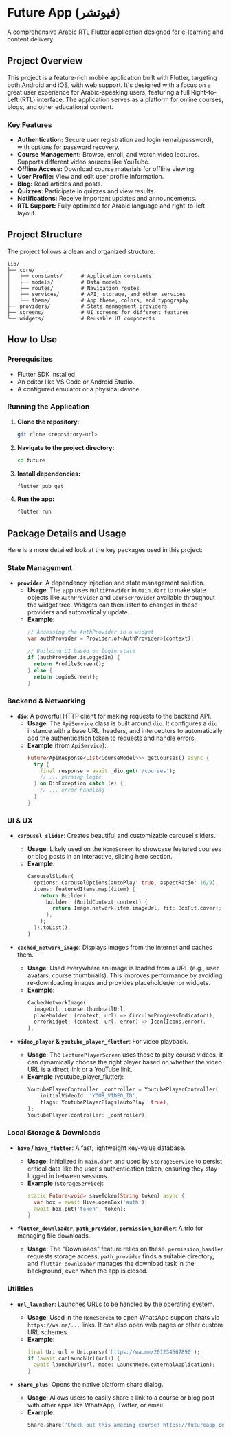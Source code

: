 # Future App (فيوتشر)

A comprehensive Arabic RTL Flutter application designed for e-learning and content delivery.

## Project Overview

This project is a feature-rich mobile application built with Flutter, targeting both Android and iOS, with web support. It's designed with a focus on a great user experience for Arabic-speaking users, featuring a full Right-to-Left (RTL) interface. The application serves as a platform for online courses, blogs, and other educational content.

### Key Features

*   **Authentication:** Secure user registration and login (email/password), with options for password recovery.
*   **Course Management:** Browse, enroll, and watch video lectures. Supports different video sources like YouTube.
*   **Offline Access:** Download course materials for offline viewing.
*   **User Profile:** View and edit user profile information.
*   **Blog:** Read articles and posts.
*   **Quizzes:** Participate in quizzes and view results.
*   **Notifications:** Receive important updates and announcements.
*   **RTL Support:** Fully optimized for Arabic language and right-to-left layout.

## Project Structure

The project follows a clean and organized structure:

```
lib/
├── core/
│   ├── constants/      # Application constants
│   ├── models/         # Data models
│   ├── routes/         # Navigation routes
│   ├── services/       # API, storage, and other services
│   └── theme/          # App theme, colors, and typography
├── providers/          # State management providers
├── screens/            # UI screens for different features
└── widgets/            # Reusable UI components
```

## How to Use

### Prerequisites
*   Flutter SDK installed.
*   An editor like VS Code or Android Studio.
*   A configured emulator or a physical device.

### Running the Application
1.  **Clone the repository:**
    ```bash
    git clone <repository-url>
    ```
2.  **Navigate to the project directory:**
    ```bash
    cd future
    ```
3.  **Install dependencies:**
    ```bash
    flutter pub get
    ```
4.  **Run the app:**
    ```bash
    flutter run
    ```

## Package Details and Usage

Here is a more detailed look at the key packages used in this project:

### State Management

*   **`provider`**: A dependency injection and state management solution.
    *   **Usage**: The app uses `MultiProvider` in `main.dart` to make state objects like `AuthProvider` and `CourseProvider` available throughout the widget tree. Widgets can then listen to changes in these providers and automatically update.
    *   **Example**:
        ```dart
        // Accessing the AuthProvider in a widget
        var authProvider = Provider.of<AuthProvider>(context);

        // Building UI based on login state
        if (authProvider.isLoggedIn) {
          return ProfileScreen();
        } else {
          return LoginScreen();
        }
        ```

### Backend & Networking

*   **`dio`**: A powerful HTTP client for making requests to the backend API.
    *   **Usage**: The `ApiService` class is built around `dio`. It configures a `dio` instance with a base URL, headers, and interceptors to automatically add the authentication token to requests and handle errors.
    *   **Example** (from `ApiService`):
        ```dart
        Future<ApiResponse<List<CourseModel>>> getCourses() async {
          try {
            final response = await _dio.get('/courses');
            // ... parsing logic
          } on DioException catch (e) {
            // ... error handling
          }
        }
        ```

### UI & UX

*   **`carousel_slider`**: Creates beautiful and customizable carousel sliders.
    *   **Usage**: Likely used on the `HomeScreen` to showcase featured courses or blog posts in an interactive, sliding hero section.
    *   **Example**:
        ```dart
        CarouselSlider(
          options: CarouselOptions(autoPlay: true, aspectRatio: 16/9),
          items: featuredItems.map((item) {
            return Builder(
              builder: (BuildContext context) {
                return Image.network(item.imageUrl, fit: BoxFit.cover);
              },
            );
          }).toList(),
        )
        ```

*   **`cached_network_image`**: Displays images from the internet and caches them.
    *   **Usage**: Used everywhere an image is loaded from a URL (e.g., user avatars, course thumbnails). This improves performance by avoiding re-downloading images and provides placeholder/error widgets.
    *   **Example**:
        ```dart
        CachedNetworkImage(
          imageUrl: course.thumbnailUrl,
          placeholder: (context, url) => CircularProgressIndicator(),
          errorWidget: (context, url, error) => Icon(Icons.error),
        ),
        ```

*   **`video_player` & `youtube_player_flutter`**: For video playback.
    *   **Usage**: The `LecturePlayerScreen` uses these to play course videos. It can dynamically choose the right player based on whether the video URL is a direct link or a YouTube link.
    *   **Example** (youtube_player_flutter):
        ```dart
        YoutubePlayerController _controller = YoutubePlayerController(
            initialVideoId: 'YOUR_VIDEO_ID',
            flags: YoutubePlayerFlags(autoPlay: true),
        );
        YoutubePlayer(controller: _controller);
        ```

### Local Storage & Downloads

*   **`hive` / `hive_flutter`**: A fast, lightweight key-value database.
    *   **Usage**: Initialized in `main.dart` and used by `StorageService` to persist critical data like the user's authentication token, ensuring they stay logged in between sessions.
    *   **Example** (`StorageService`):
        ```dart
        static Future<void> saveToken(String token) async {
          var box = await Hive.openBox('auth');
          await box.put('token', token);
        }
        ```

*   **`flutter_downloader`**, **`path_provider`**, **`permission_handler`**: A trio for managing file downloads.
    *   **Usage**: The "Downloads" feature relies on these. `permission_handler` requests storage access, `path_provider` finds a suitable directory, and `flutter_downloader` manages the download task in the background, even when the app is closed.

### Utilities

*   **`url_launcher`**: Launches URLs to be handled by the operating system.
    *   **Usage**: Used in the `HomeScreen` to open WhatsApp support chats via `https://wa.me/...` links. It can also open web pages or other custom URL schemes.
    *   **Example**:
        ```dart
        final Uri url = Uri.parse('https://wa.me/201234567890');
        if (await canLaunchUrl(url)) {
          await launchUrl(url, mode: LaunchMode.externalApplication);
        }
        ```

*   **`share_plus`**: Opens the native platform share dialog.
    *   **Usage**: Allows users to easily share a link to a course or blog post with other apps like WhatsApp, Twitter, or email.
    *   **Example**:
        ```dart
        Share.share('Check out this amazing course! https://futureapp.com/courses/123');
        ```

